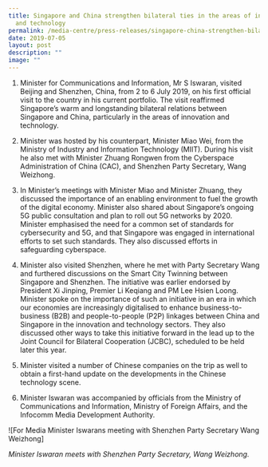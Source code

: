 ```yaml
---
title: Singapore and China strengthen bilateral ties in the areas of innovation
  and technology
permalink: /media-centre/press-releases/singapore-china-strengthen-bilateral-ties-in-innovation-and-technology/
date: 2019-07-05
layout: post
description: ""
image: ""
---
```

1. Minister for Communications and Information, Mr S Iswaran, visited Beijing and Shenzhen, China, from 2 to 6 July 2019, on his first official visit to the country in his current portfolio. The visit reaffirmed Singapore’s warm and longstanding bilateral relations between Singapore and China, particularly in the areas of innovation and technology.  
  
2. Minister was hosted by his counterpart, Minister Miao Wei, from the Ministry of Industry and Information Technology (MIIT). During his visit he also met with Minister Zhuang Rongwen from the Cyberspace Administration of China (CAC), and Shenzhen Party Secretary, Wang Weizhong.  
  
3. In Minister’s meetings with Minister Miao and Minister Zhuang, they discussed the importance of an enabling environment to fuel the growth of the digital economy. Minister also shared about Singapore’s ongoing 5G public consultation and plan to roll out 5G networks by 2020. Minister emphasised the need for a common set of standards for cybersecurity and 5G, and that Singapore was engaged in international efforts to set such standards. They also discussed efforts in safeguarding cyberspace.  
  
4. Minister also visited Shenzhen, where he met with Party Secretary Wang and furthered discussions on the Smart City Twinning between Singapore and Shenzhen. The initiative was earlier endorsed by President Xi Jinping, Premier Li Keqiang and PM Lee Hsien Loong. Minister spoke on the importance of such an initiative in an era in which our economies are increasingly digitalised to enhance business-to-business (B2B) and people-to-people (P2P) linkages between China and Singapore in the innovation and technology sectors. They also discussed other ways to take this initiative forward in the lead up to the Joint Council for Bilateral Cooperation (JCBC), scheduled to be held later this year.  
  
5. Minister visited a number of Chinese companies on the trip as well to obtain a first-hand update on the developments in the Chinese technology scene.  
  
6. Minister Iswaran was accompanied by officials from the Ministry of Communications and Information, Ministry of Foreign Affairs, and the Infocomm Media Development Authority.  
  
![For Media  Minister Iswarans meeting with Shenzhen Party Secretary Wang Weizhong]

*Minister Iswaran meets with Shenzhen Party Secretary, Wang Weizhong.*